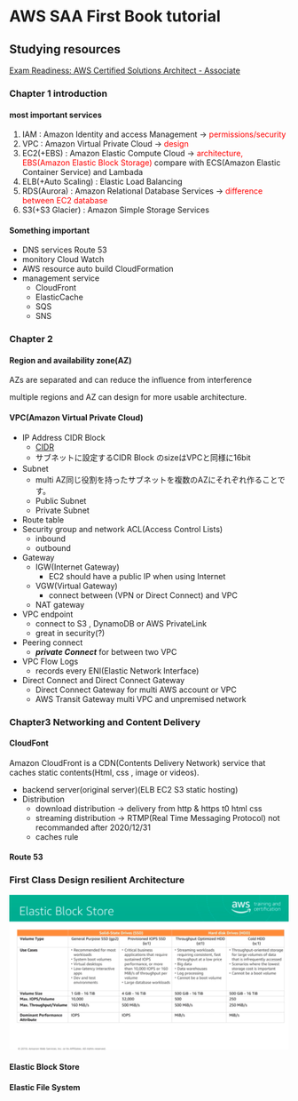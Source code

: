 # AWS SAA First Book tutorial

## Studying resources

[Exam Readiness: AWS Certified Solutions Architect - Associate](https://explore.skillbuilder.aws/learn/course/external/view/elearning/125/exam-readiness-aws-certified-solutions-architect-associate-digital?saa=sec&sec=prep)

### Chapter 1 introduction
#### most important services

1. IAM : Amazon Identity and access Management -> <font color="red">permissions/security</font> 
2. VPC : Amazon Virtual Private Cloud -> <font color="red">design</font>
3. EC2(+EBS) : Amazon Elastic Compute Cloud -> <font color="red">architecture, EBS(Amazon Elastic Block Storage)</font> compare with ECS(Amazon Elastic Container Service) and Lambada
4. ELB(+Auto Scaling) : Elastic Load Balancing
5. RDS(Aurora) : Amazon Relational Database Services -> <font color="red">difference between EC2 database</font>
6. S3(+S3 Glacier) : Amazon Simple Storage Services

#### Something important

- DNS services Route 53
- monitory Cloud Watch
- AWS resource auto build CloudFormation
- management service
  - CloudFront
  - ElasticCache
  - SQS
  - SNS

### Chapter 2
#### Region and availability zone(AZ)

AZs are separated and can reduce the influence from interference

multiple regions and AZ can design for more usable architecture.

#### VPC(Amazon Virtual Private Cloud)

- IP Address CIDR Block
  - [CIDR](https://en.wikipedia.org/wiki/Classless_Inter-Domain_Routing)
  - サブネットに設定するCIDR Block のsizeはVPCと同様に16bit
- Subnet　
  - multi AZ同じ役割を持ったサブネットを複数のAZにそれぞれ作ることです。
  - Public Subnet
  - Private Subnet 
- Route table
- Security group and network ACL(Access Control Lists)
  - inbound
  - outbound
- Gateway
  - IGW(Internet Gateway)
    - EC2 should have a public IP when using Internet
  - VGW(Virtual Gateway)
    - connect between (VPN or Direct Connect) and VPC
  - NAT gateway
- VPC endpoint
  - connect to S3 , DynamoDB or AWS PrivateLink
  - great in security(?)
- Peering connect
  - ***private Connect*** for between two VPC 
- VPC Flow Logs
  - records every ENI(Elastic Network Interface)
- Direct Connect and Direct Connect Gateway
  - Direct Connect Gateway for multi AWS account or VPC
  - AWS Transit Gateway multi VPC and unpremised network

### Chapter3 Networking and Content Delivery 
#### CloudFont

Amazon CloudFront is a CDN(Contents Delivery Network) service that caches static contents(Html, css , image or videos).

- backend server(original server)(ELB EC2 S3 static hosting)
- Distribution
  - download distribution -> delivery from http & https t0 html css
  - streaming distribution -> RTMP(Real Time Messaging Protocol) not recommanded after 2020/12/31
  - caches rule

#### Route 53
 
### First Class Design resilient Architecture

![Elastic Block Store](image/2022-04-25First.png)

#### Elastic Block Store

#### Elastic File System